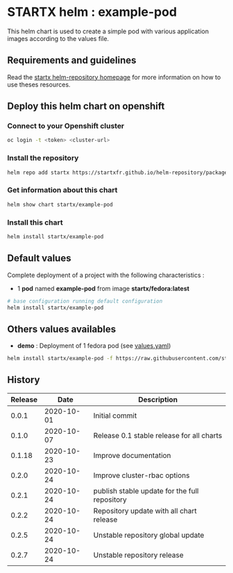 # STARTX helm : example-pod

This helm chart is used to create a simple pod with various application images according to the values file.

## Requirements and guidelines

Read the [startx helm-repository homepage](https://startxfr.github.io/helm-repository) for
more information on how to use theses resources.

## Deploy this helm chart on openshift

### Connect to your Openshift cluster

```bash
oc login -t <token> <cluster-url>
```

### Install the repository

```bash
helm repo add startx https://startxfr.github.io/helm-repository/packages/
```

### Get information about this chart

```bash
helm show chart startx/example-pod
```

### Install this chart

```bash
helm install startx/example-pod
```

## Default values

Complete deployment of a project with the following characteristics :

- 1 **pod** named **example-pod** from image **startx/fedora:latest**

```bash
# base configuration running default configuration
helm install startx/example-pod
```

## Others values availables

- **demo** : Deployment of 1 fedora pod (see [values.yaml](https://raw.githubusercontent.com/startxfr/helm-repository/master/charts/example-pod/values-demo.yaml))

```bash
helm install startx/example-pod -f https://raw.githubusercontent.com/startxfr/helm-repository/master/charts/example-pod/values-demo.yaml
```

## History

| Release | Date       | Description
| ------- | ---------- | -----------------------------------------------------
| 0.0.1   | 2020-10-01 | Initial commit
| 0.1.0   | 2020-10-07 | Release 0.1 stable release for all charts
| 0.1.18  | 2020-10-23 | Improve documentation
| 0.2.0   | 2020-10-24 | Improve cluster-rbac options
| 0.2.1  | 2020-10-24 | publish stable update for the full repository
| 0.2.2  | 2020-10-24 | Repository update with all chart release
| 0.2.5  | 2020-10-24 | Unstable repository global update
| 0.2.7  | 2020-10-24 | Unstable repository release
